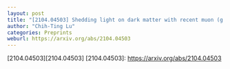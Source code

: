 ```yaml
---
layout: post
title: "[2104.04503] Shedding light on dark matter with recent muon (g − 2) and Higgs exotic decay measurements"
author: "Chih-Ting Lu"
categories: Preprints
weburl: https://arxiv.org/abs/2104.04503
---
```


[2104.04503][2104.04503]
[2104.04503]: https://arxiv.org/abs/2104.04503
